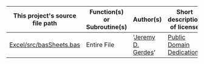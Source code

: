 |This project's source file path|Function(s) or Subroutine(s)|Author(s)|Short description of license|
|---|---|---|---|
|[Excel/src/basSheets.bas](https://github.com/Temtesb/StatisticsCalculationsForExcel/blob/master/Excel/src/basSheets.bas)|Entire File|'[Jeremy D. Gerdes](jeremy.gerdes@navy.mil)'|[Public Domain Dedication](https://creativecommons.org/publicdomain/zero/1.0/)|
